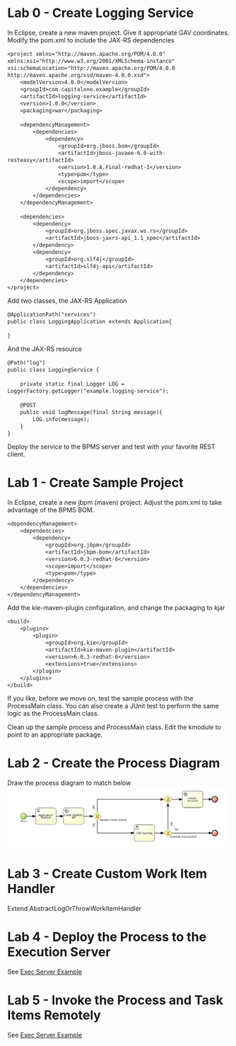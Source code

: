 Lab 0 - Create Logging Service
==============================

In Eclipse, create a new maven project. Give it appropriate GAV coordinates.
Modify the pom.xml to include the JAX-RS dependencies

```
<project xmlns="http://maven.apache.org/POM/4.0.0" xmlns:xsi="http://www.w3.org/2001/XMLSchema-instance"
xsi:schemaLocation="http://maven.apache.org/POM/4.0.0 http://maven.apache.org/xsd/maven-4.0.0.xsd">
    <modelVersion>4.0.0</modelVersion>
    <groupId>com.capitalone.example</groupId>
    <artifactId>logging-service</artifactId>
    <version>1.0.0</version>
    <packaging>war</packaging>

    <dependencyManagement>
        <dependencies>
            <dependency>
                <groupId>org.jboss.bom</groupId>
                <artifactId>jboss-javaee-6.0-with-resteasy</artifactId>
                <version>1.0.4.Final-redhat-1</version>
                <type>pom</type>
                <scope>import</scope>
            </dependency>
        </dependencies>
    </dependencyManagement>

    <dependencies>
        <dependency>
            <groupId>org.jboss.spec.javax.ws.rs</groupId>
            <artifactId>jboss-jaxrs-api_1.1_spec</artifactId>
        </dependency>
        <dependency>
            <groupId>org.slf4j</groupId>
            <artifactId>slf4j-api</artifactId>
        </dependency>
    </dependencies>
</project>
```

Add two classes, the JAX-RS Application 
```
@ApplicationPath("services")
public class LoggingApplication extends Application{

}
```

And the JAX-RS resource
```
@Path("log")
public class LoggingService {
        
    private static final Logger LOG = LoggerFactory.getLogger("example.logging-service");

    @POST
    public void logMessage(final String message){
        LOG.info(message);
    }
}
```


Deploy the service to the BPMS server and test with your favorite REST client.



Lab 1 - Create Sample Project
=============================

In Eclipse, create a new jbpm (maven) project.
Adjust the pom.xml to take advantage of the BPMS BOM.
```
<dependencyManagement>
    <dependencies>
        <dependency>
            <groupId>org.jbpm</groupId>
            <artifactId>jbpm-bom</artifactId>
            <version>6.0.3-redhat-6</version>
            <scope>import</scope>
            <type>pom</type>
        </dependency>
    </dependencies>
</dependencyManagement>
```

Add the kie-maven-plugin configuration, and change the packaging to kjar
```
<build>
    <plugins>
        <plugin>
            <groupId>org.kie</groupId>
            <artifactId>kie-maven-plugin</artifactId>
            <version>6.0.3-redhat-6</version>
            <extensions>true</extensions>
        </plugin>
    </plugins>
</build>
```

If you like, before we move on, test the sample process with the ProcessMain class.
You can also create a JUnit test to perform the same logic as the ProcessMain class.

Clean up the sample process and ProcessMain class.
Edit the kmodule to point to an appropriate package.


Lab 2 - Create the Process Diagram
==================================
Draw the process diagram to match below
![Diagram](diagram.png)


Lab 3 - Create Custom Work Item Handler
=======================================
Extend AbstractLogOrThrowWorkItemHandler

Lab 4 - Deploy the Process to the Execution Server
==================================================
See [Exec Server Example](https://github.com/djeremiah/bpms-exec-server-example)

Lab 5 - Invoke the Process and Task Items Remotely
==================================================
See [Exec Server Example](https://github.com/djeremiah/bpms-exec-server-example)


